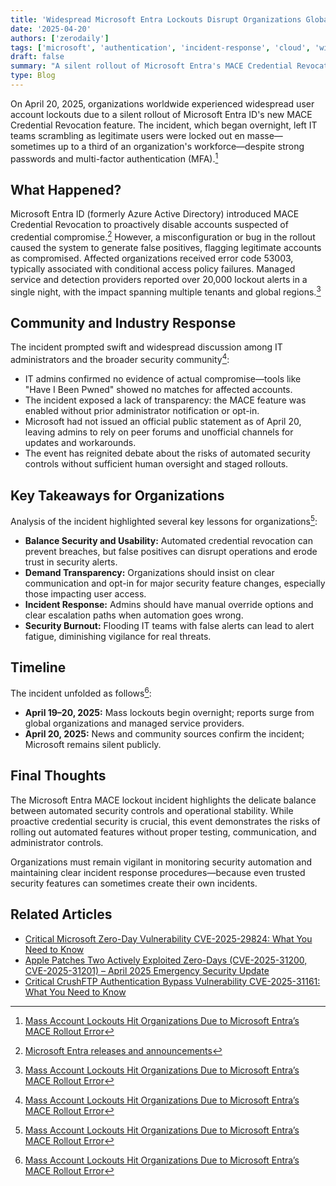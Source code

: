 ```yaml
---
title: 'Widespread Microsoft Entra Lockouts Disrupt Organizations Globally – April 2025'
date: '2025-04-20'
authors: ['zerodaily']
tags: ['microsoft', 'authentication', 'incident-response', 'cloud', 'windows']
draft: false
summary: "A silent rollout of Microsoft Entra's MACE Credential Revocation feature triggered mass account lockouts worldwide on April 20, 2025, impacting thousands of organizations and sparking debate over automation in identity security."
type: Blog
---
```


On April 20, 2025, organizations worldwide experienced widespread user account lockouts due to a silent rollout of Microsoft Entra ID's new MACE Credential Revocation feature. The incident, which began overnight, left IT teams scrambling as legitimate users were locked out en masse—sometimes up to a third of an organization's workforce—despite strong passwords and multi-factor authentication (MFA).[^1]

## What Happened?

Microsoft Entra ID (formerly Azure Active Directory) introduced MACE Credential Revocation to proactively disable accounts suspected of credential compromise.[^2] However, a misconfiguration or bug in the rollout caused the system to generate false positives, flagging legitimate accounts as compromised. Affected organizations received error code 53003, typically associated with conditional access policy failures. Managed service and detection providers reported over 20,000 lockout alerts in a single night, with the impact spanning multiple tenants and global regions.[^1]

## Community and Industry Response

The incident prompted swift and widespread discussion among IT administrators and the broader security community[^1]:

- IT admins confirmed no evidence of actual compromise—tools like "Have I Been Pwned" showed no matches for affected accounts.
- The incident exposed a lack of transparency: the MACE feature was enabled without prior administrator notification or opt-in.
- Microsoft had not issued an official public statement as of April 20, leaving admins to rely on peer forums and unofficial channels for updates and workarounds.
- The event has reignited debate about the risks of automated security controls without sufficient human oversight and staged rollouts.

## Key Takeaways for Organizations

Analysis of the incident highlighted several key lessons for organizations[^1]:

- **Balance Security and Usability:** Automated credential revocation can prevent breaches, but false positives can disrupt operations and erode trust in security alerts.
- **Demand Transparency:** Organizations should insist on clear communication and opt-in for major security feature changes, especially those impacting user access.
- **Incident Response:** Admins should have manual override options and clear escalation paths when automation goes wrong.
- **Security Burnout:** Flooding IT teams with false alerts can lead to alert fatigue, diminishing vigilance for real threats.

## Timeline

The incident unfolded as follows[^1]:

- **April 19–20, 2025:** Mass lockouts begin overnight; reports surge from global organizations and managed service providers.
- **April 20, 2025:** News and community sources confirm the incident; Microsoft remains silent publicly.

## Final Thoughts

The Microsoft Entra MACE lockout incident highlights the delicate balance between automated security controls and operational stability. While proactive credential security is crucial, this event demonstrates the risks of rolling out automated features without proper testing, communication, and administrator controls.

Organizations must remain vigilant in monitoring security automation and maintaining clear incident response procedures—because even trusted security features can sometimes create their own incidents.

## Related Articles

- [Critical Microsoft Zero-Day Vulnerability CVE-2025-29824: What You Need to Know](/blog/2025-04-08-microsoft-zero-day)
- [Apple Patches Two Actively Exploited Zero-Days (CVE-2025-31200, CVE-2025-31201) – April 2025 Emergency Security Update](/blog/2025-04-16-apple-zero-day-emergency-patch)
- [Critical CrushFTP Authentication Bypass Vulnerability CVE-2025-31161: What You Need to Know](/blog/2025-04-13-crushftp-vulnerability)

[^1]: [Mass Account Lockouts Hit Organizations Due to Microsoft Entra’s MACE Rollout Error](https://undercodenews.com/mass-account-lockouts-hit-organizations-due-to-microsoft-entras-mace-rollout-error/)
[^2]: [Microsoft Entra releases and announcements](https://learn.microsoft.com/en-us/entra/fundamentals/whats-new)
